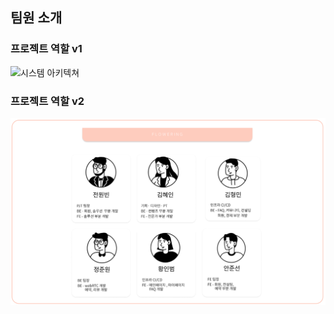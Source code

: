 
## 팀원 소개


### 프로젝트 역할 v1

![시스템 아키텍쳐](./img/C106팀역할.png)


### 프로젝트 역할 v2

![시스템 아키텍쳐](./img/팀원소개최종.png)